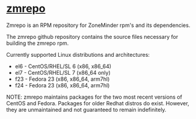# [zmrepo](http://zmrepo.zoneminder.com)
Zmrepo is an RPM repository for ZoneMinder rpm's and its dependencies.

The zmrepo github repository contains the source files necessary for building the zmrepo rpm.

Currently supported Linux distributions and architectures:
- el6 - CentOS/RHEL/SL 6 (x86, x86_64)
- el7 - CentOS/RHEL/SL 7 (x86_64 only)
- f23 - Fedora 23 (x86, x86_64, arm7hl)
- f24 - Fedora 23 (x86, x86_64, arm7hl)
 
NOTE: zmrepo maintains packages for the two most recent versions of CentOS and Fedora. Packages for older Redhat distros do exist. However, they are unmaintained and not guaranteed to remain indefinitely.
